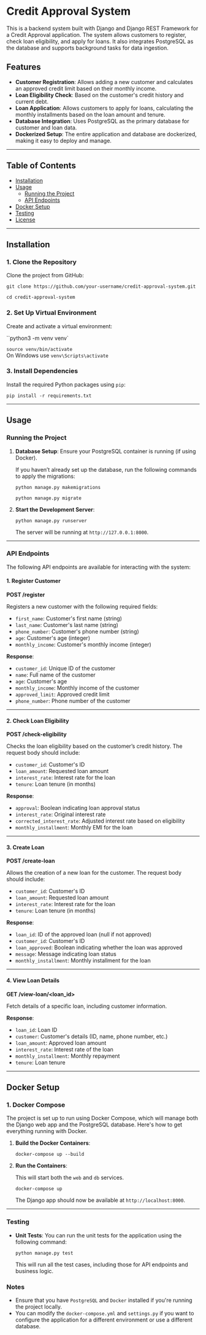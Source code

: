 **Credit Approval System**
==========================

This is a backend system built with Django and Django REST Framework for a Credit Approval application. The system allows customers to register, check loan eligibility, and apply for loans. It also integrates PostgreSQL as the database and supports background tasks for data ingestion.

**Features**
------------

*   **Customer Registration**: Allows adding a new customer and calculates an approved credit limit based on their monthly income.
*   **Loan Eligibility Check**: Based on the customer's credit history and current debt.
*   **Loan Application**: Allows customers to apply for loans, calculating the monthly installments based on the loan amount and tenure.
*   **Database Integration**: Uses PostgreSQL as the primary database for customer and loan data.
*   **Dockerized Setup**: The entire application and database are dockerized, making it easy to deploy and manage.

* * *

**Table of Contents**
---------------------

*   [Installation](#installation)
*   [Usage](#usage)
    *   [Running the Project](#running-the-project)
    *   [API Endpoints](#api-endpoints)
*   [Docker Setup](#docker-setup)
*   [Testing](#testing)
*   [License](#license)

* * *

**Installation**
----------------

### **1\. Clone the Repository**

Clone the project from GitHub:

`git clone https://github.com/your-username/credit-approval-system.git`

`cd credit-approval-system` 

### **2\. Set Up Virtual Environment**

Create and activate a virtual environment:

``python3 -m venv venv`

`source venv/bin/activate`  
 On Windows use `venv\Scripts\activate` 

### **3\. Install Dependencies**

Install the required Python packages using `pip`:

`pip install -r requirements.txt` 

* * *

**Usage**
---------

### **Running the Project**

1.  **Database Setup**: Ensure your PostgreSQL container is running (if using Docker).
    
    If you haven’t already set up the database, run the following commands to apply the migrations:
    
    `python manage.py makemigrations`

    `python manage.py migrate` 
    
2.  **Start the Development Server**:
    
    `python manage.py runserver` 
    
    The server will be running at `http://127.0.0.1:8000`.
    

* * *

### **API Endpoints**

The following API endpoints are available for interacting with the system:

#### **1\. Register Customer**

**POST /register**

Registers a new customer with the following required fields:

*   `first_name`: Customer's first name (string)
*   `last_name`: Customer's last name (string)
*   `phone_number`: Customer's phone number (string)
*   `age`: Customer's age (integer)
*   `monthly_income`: Customer's monthly income (integer)

**Response**:

*   `customer_id`: Unique ID of the customer
*   `name`: Full name of the customer
*   `age`: Customer's age
*   `monthly_income`: Monthly income of the customer
*   `approved_limit`: Approved credit limit
*   `phone_number`: Phone number of the customer

* * *

#### **2\. Check Loan Eligibility**

**POST /check-eligibility**

Checks the loan eligibility based on the customer’s credit history. The request body should include:

*   `customer_id`: Customer's ID
*   `loan_amount`: Requested loan amount
*   `interest_rate`: Interest rate for the loan
*   `tenure`: Loan tenure (in months)

**Response**:

*   `approval`: Boolean indicating loan approval status
*   `interest_rate`: Original interest rate
*   `corrected_interest_rate`: Adjusted interest rate based on eligibility
*   `monthly_installment`: Monthly EMI for the loan

* * *

#### **3\. Create Loan**

**POST /create-loan**

Allows the creation of a new loan for the customer. The request body should include:

*   `customer_id`: Customer's ID
*   `loan_amount`: Requested loan amount
*   `interest_rate`: Interest rate for the loan
*   `tenure`: Loan tenure (in months)

**Response**:

*   `loan_id`: ID of the approved loan (null if not approved)
*   `customer_id`: Customer's ID
*   `loan_approved`: Boolean indicating whether the loan was approved
*   `message`: Message indicating loan status
*   `monthly_installment`: Monthly installment for the loan

* * *

#### **4\. View Loan Details**

**GET /view-loan/<loan\_id>**

Fetch details of a specific loan, including customer information.

**Response**:

*   `loan_id`: Loan ID
*   `customer`: Customer's details (ID, name, phone number, etc.)
*   `loan_amount`: Approved loan amount
*   `interest_rate`: Interest rate of the loan
*   `monthly_installment`: Monthly repayment
*   `tenure`: Loan tenure

* * *

**Docker Setup**
----------------

### **1\. Docker Compose**

The project is set up to run using Docker Compose, which will manage both the Django web app and the PostgreSQL database. Here's how to get everything running with Docker.

1.  **Build the Docker Containers**:
    
    `docker-compose up --build` 
    
2.  **Run the Containers**:
    
    This will start both the `web` and `db` services.
    
    `docker-compose up` 
    
    The Django app should now be available at `http://localhost:8000`.
    

* * *

### **Testing**

*   **Unit Tests**: You can run the unit tests for the application using the following command:
    
    `python manage.py test` 
    
    This will run all the test cases, including those for API endpoints and business logic.
    

### **Notes**

*   Ensure that you have `PostgreSQL` and `Docker` installed if you're running the project locally.
*   You can modify the `docker-compose.yml` and `settings.py` if you want to configure the application for a different environment or use a different database.
